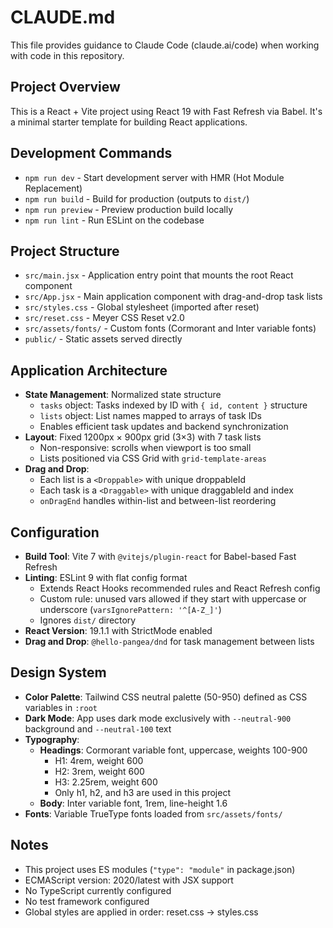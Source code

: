 # CLAUDE.md

This file provides guidance to Claude Code (claude.ai/code) when working with code in this repository.

## Project Overview

This is a React + Vite project using React 19 with Fast Refresh via Babel. It's a minimal starter template for building React applications.

## Development Commands

- `npm run dev` - Start development server with HMR (Hot Module Replacement)
- `npm run build` - Build for production (outputs to `dist/`)
- `npm run preview` - Preview production build locally
- `npm run lint` - Run ESLint on the codebase

## Project Structure

- `src/main.jsx` - Application entry point that mounts the root React component
- `src/App.jsx` - Main application component with drag-and-drop task lists
- `src/styles.css` - Global stylesheet (imported after reset)
- `src/reset.css` - Meyer CSS Reset v2.0
- `src/assets/fonts/` - Custom fonts (Cormorant and Inter variable fonts)
- `public/` - Static assets served directly

## Application Architecture

- **State Management**: Normalized state structure
  - `tasks` object: Tasks indexed by ID with `{ id, content }` structure
  - `lists` object: List names mapped to arrays of task IDs
  - Enables efficient task updates and backend synchronization
- **Layout**: Fixed 1200px × 900px grid (3×3) with 7 task lists
  - Non-responsive: scrolls when viewport is too small
  - Lists positioned via CSS Grid with `grid-template-areas`
- **Drag and Drop**:
  - Each list is a `<Droppable>` with unique droppableId
  - Each task is a `<Draggable>` with unique draggableId and index
  - `onDragEnd` handles within-list and between-list reordering

## Configuration

- **Build Tool**: Vite 7 with `@vitejs/plugin-react` for Babel-based Fast Refresh
- **Linting**: ESLint 9 with flat config format
  - Extends React Hooks recommended rules and React Refresh config
  - Custom rule: unused vars allowed if they start with uppercase or underscore (`varsIgnorePattern: '^[A-Z_]'`)
  - Ignores `dist/` directory
- **React Version**: 19.1.1 with StrictMode enabled
- **Drag and Drop**: `@hello-pangea/dnd` for task management between lists

## Design System

- **Color Palette**: Tailwind CSS neutral palette (50-950) defined as CSS variables in `:root`
- **Dark Mode**: App uses dark mode exclusively with `--neutral-900` background and `--neutral-100` text
- **Typography**:
  - **Headings**: Cormorant variable font, uppercase, weights 100-900
    - H1: 4rem, weight 600
    - H2: 3rem, weight 600
    - H3: 2.25rem, weight 600
    - Only h1, h2, and h3 are used in this project
  - **Body**: Inter variable font, 1rem, line-height 1.6
- **Fonts**: Variable TrueType fonts loaded from `src/assets/fonts/`

## Notes

- This project uses ES modules (`"type": "module"` in package.json)
- ECMAScript version: 2020/latest with JSX support
- No TypeScript currently configured
- No test framework configured
- Global styles are applied in order: reset.css → styles.css

